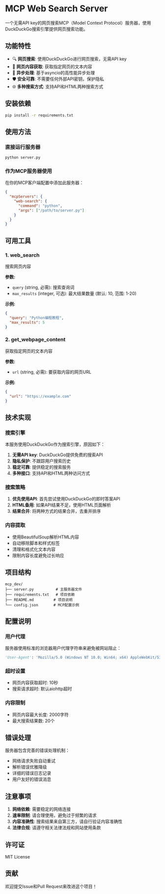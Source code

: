# MCP Web Search Server

一个无需API key的网页搜索MCP（Model Context Protocol）服务器，使用DuckDuckGo搜索引擎提供网页搜索功能。

## 功能特性

- 🔍 **网页搜索**: 使用DuckDuckGo进行网页搜索，无需API key
- 📄 **网页内容获取**: 获取指定网页的文本内容
- 🚀 **异步处理**: 基于asyncio的高性能异步处理
- 🛡️ **安全可靠**: 不需要任何外部API密钥，保护隐私
- 🌐 **多种搜索方式**: 支持API和HTML两种搜索方式

## 安装依赖

```bash
pip install -r requirements.txt
```

## 使用方法

### 直接运行服务器

```bash
python server.py
```

### 作为MCP服务器使用

在你的MCP客户端配置中添加此服务器：

```json
{
  "mcpServers": {
    "web-search": {
      "command": "python",
      "args": ["/path/to/server.py"]
    }
  }
}
```

## 可用工具

### 1. web_search

搜索网页内容

**参数:**
- `query` (string, 必需): 搜索查询词
- `max_results` (integer, 可选): 最大结果数量 (默认: 10, 范围: 1-20)

**示例:**
```json
{
  "query": "Python编程教程",
  "max_results": 5
}
```

### 2. get_webpage_content

获取指定网页的文本内容

**参数:**
- `url` (string, 必需): 要获取内容的网页URL

**示例:**
```json
{
  "url": "https://example.com"
}
```

## 技术实现

### 搜索引擎

本服务使用DuckDuckGo作为搜索引擎，原因如下：

1. **无需API key**: DuckDuckGo提供免费的搜索API
2. **隐私保护**: 不跟踪用户搜索历史
3. **稳定可靠**: 提供稳定的搜索服务
4. **多种接口**: 支持API和HTML两种访问方式

### 搜索策略

1. **优先使用API**: 首先尝试使用DuckDuckGo的即时答案API
2. **HTML备用**: 如果API结果不足，使用HTML页面解析
3. **结果合并**: 将两种方式的结果合并，去重并排序

### 内容提取

- 使用BeautifulSoup解析HTML内容
- 自动移除脚本和样式标签
- 清理和格式化文本内容
- 限制内容长度避免过长响应

## 项目结构

```
mcp_dev/
├── server.py          # 主服务器文件
├── requirements.txt   # 项目依赖
├── README.md         # 项目说明
└── config.json       # MCP配置示例
```

## 配置说明

### 用户代理

服务器使用标准的浏览器用户代理字符串来避免被网站阻止：

```python
'User-Agent': 'Mozilla/5.0 (Windows NT 10.0; Win64; x64) AppleWebKit/537.36 (KHTML, like Gecko) Chrome/91.0.4472.124 Safari/537.36'
```

### 超时设置

- 网页内容获取超时: 10秒
- 搜索请求超时: 默认aiohttp超时

### 内容限制

- 网页内容最大长度: 2000字符
- 最大搜索结果数: 20个

## 错误处理

服务器包含完善的错误处理机制：

- 网络请求失败自动重试
- 解析错误优雅降级
- 详细的错误日志记录
- 用户友好的错误消息

## 注意事项

1. **网络依赖**: 需要稳定的网络连接
2. **速率限制**: 请合理使用，避免过于频繁的请求
3. **内容准确性**: 搜索结果来自第三方，请自行验证内容准确性
4. **法律合规**: 请遵守相关法律法规和网站使用条款

## 许可证

MIT License

## 贡献

欢迎提交Issue和Pull Request来改进这个项目！